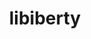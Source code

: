 ---
title: "libiberty"
layout: cache
categories: [package, v0.21.2]
meta: {"versions": ["2.41"], "compilers": ["gcc@=11.4.0", "gcc@=9.4.0"], "oss": ["ubuntu20.04", "ubuntu22.04"], "platforms": ["linux"], "targets": ["neoverse_v1", "ppc64le", "x86_64_v3"], "stacks": ["e4s", "e4s-neoverse_v1", "e4s-power", "e4s-rocm-external", "root", "tutorial"], "num_specs": 4, "num_specs_by_stack": {"root": 4, "e4s-neoverse_v1": 1, "e4s-power": 1, "e4s": 1, "e4s-rocm-external": 1, "tutorial": 1}}
spec_details: [{"hash": "pjehrxt7h7t2jfpr2bf6ckd46tzqdctc", "compiler": "gcc@=11.4.0", "versions": ["2.41"], "os": "ubuntu20.04", "platform": "linux", "target": "neoverse_v1", "variants": ["build_system=autotools", "+pic"], "stacks": ["root", "e4s-neoverse_v1"], "size": "-", "tarball": "https://binaries.spack.io/v0.21.2/build_cache/linux-ubuntu20.04-neoverse_v1/gcc-11.4.0/libiberty-2.41/linux-ubuntu20.04-neoverse_v1-gcc-11.4.0-libiberty-2.41-pjehrxt7h7t2jfpr2bf6ckd46tzqdctc.spack"}, {"hash": "ajslymuid4dsk7a3g4pdri52fh7kiddq", "compiler": "gcc@=9.4.0", "versions": ["2.41"], "os": "ubuntu20.04", "platform": "linux", "target": "ppc64le", "variants": ["build_system=autotools", "+pic"], "stacks": ["e4s-power", "root"], "size": "-", "tarball": "https://binaries.spack.io/v0.21.2/build_cache/linux-ubuntu20.04-ppc64le/gcc-9.4.0/libiberty-2.41/linux-ubuntu20.04-ppc64le-gcc-9.4.0-libiberty-2.41-ajslymuid4dsk7a3g4pdri52fh7kiddq.spack"}, {"hash": "hvzayzqfc5ugkimcgggihg4usprqml7z", "compiler": "gcc@=11.4.0", "versions": ["2.41"], "os": "ubuntu20.04", "platform": "linux", "target": "x86_64_v3", "variants": ["build_system=autotools", "+pic"], "stacks": ["e4s", "e4s-rocm-external", "root"], "size": "-", "tarball": "https://binaries.spack.io/v0.21.2/build_cache/linux-ubuntu20.04-x86_64_v3/gcc-11.4.0/libiberty-2.41/linux-ubuntu20.04-x86_64_v3-gcc-11.4.0-libiberty-2.41-hvzayzqfc5ugkimcgggihg4usprqml7z.spack"}, {"hash": "duir6ffkanf7hwkjwgjyrvoh2nxikw3q", "compiler": "gcc@=11.4.0", "versions": ["2.41"], "os": "ubuntu22.04", "platform": "linux", "target": "x86_64_v3", "variants": ["build_system=autotools", "+pic"], "stacks": ["tutorial", "root"], "size": "-", "tarball": "https://binaries.spack.io/v0.21.2/build_cache/linux-ubuntu22.04-x86_64_v3/gcc-11.4.0/libiberty-2.41/linux-ubuntu22.04-x86_64_v3-gcc-11.4.0-libiberty-2.41-duir6ffkanf7hwkjwgjyrvoh2nxikw3q.spack"}]
---
